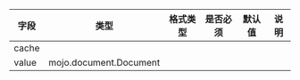 | 字段 | 类型 | 格式类型 | 是否必须 | 默认值 | 说明 |
|---|---|---|---|---|---|
| cache |  |  |  |  |
| value | mojo.document.Document |  |  |  |
